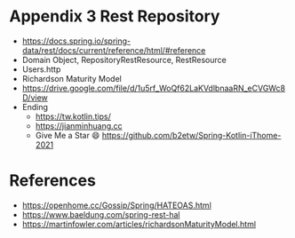 # Appendix 3 Rest Repository
* https://docs.spring.io/spring-data/rest/docs/current/reference/html/#reference
* Domain Object, RepositoryRestResource, RestResource
* Users.http
* Richardson Maturity Model
* https://drive.google.com/file/d/1u5rf_WoQf62LaKVdlbnaaRN_eCVGWc8D/view
* Ending
  * https://tw.kotlin.tips/
  * https://jianminhuang.cc
  * Give Me a Star 😄 https://github.com/b2etw/Spring-Kotlin-iThome-2021

# References
* https://openhome.cc/Gossip/Spring/HATEOAS.html
* https://www.baeldung.com/spring-rest-hal
* https://martinfowler.com/articles/richardsonMaturityModel.html

